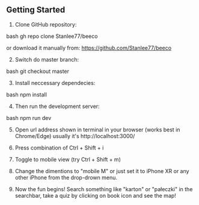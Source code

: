 ## Getting Started

1. Clone GitHub repository:

bash
gh repo clone Stanlee77/beeco

or download it manually from: 
https://github.com/Stanlee77/beeco

2. Switch do master branch:

bash
git checkout master

3. Install neccessary dependecies:

bash
npm install


4. Then run the development server:

bash
npm run dev


5. Open url address shown in terminal in your browser (works best in Chrome/Edge) usually it's http://localhost:3000/

6. Press combination of Ctrl + Shift + i

7. Toggle to mobile view (try Ctrl + Shift + m)

8. Change the dimentions to "mobile M" or just set it to iPhone XR or any other iPhone from the drop-drown menu.

9. Now the fun begins! Search something like "karton" or "pałeczki" in the searchbar, take a quiz by clicking on book icon and see the map! 
